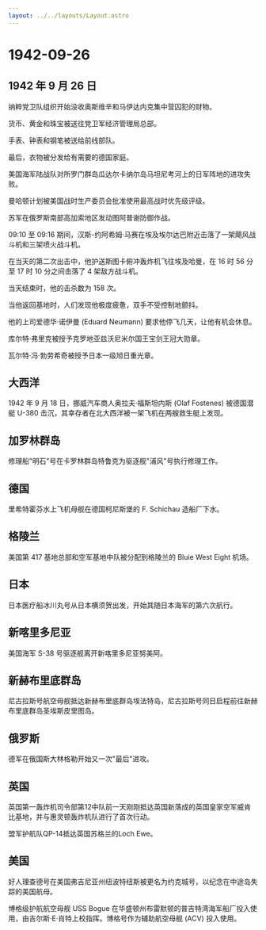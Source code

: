 ```yaml
---
layout: ../../layouts/Layout.astro
---
```


# 1942-09-26

## 1942 年 9 月 26 日

纳粹党卫队组织开始没收奥斯维辛和马伊达内克集中营囚犯的财物。

货币、黄金和珠宝被送往党卫军经济管理局总部。

手表、钟表和钢笔被送给前线部队。

最后，衣物被分发给有需要的德国家庭。

美国海军陆战队对所罗门群岛瓜达尔卡纳尔岛马坦尼考河上的日军阵地的进攻失败。

曼哈顿计划被美国战时生产委员会批准使用最高战时优先级评级。

苏军在俄罗斯南部高加索地区发动图阿普谢防御作战。

09:10 至 09:16
期间，汉斯-约阿希姆·马赛在埃及埃尔达巴附近击落了一架飓风战斗机和三架喷火战斗机。

在当天的第二次出击中，他护送斯图卡俯冲轰炸机飞往埃及哈曼，在 16 时 56
分至 17 时 10 分之间击落了 4 架敌方战斗机。

当天结束时，他的击杀数为 158 次。

当他返回基地时，人们发现他极度疲惫，双手不受控制地颤抖。

他的上司爱德华·诺伊曼 (Eduard Neumann) 要求他停飞几天，让他有机会休息。

库尔特·弗里克被授予克罗地亚兹沃尼米尔国王宝剑王冠大勋章。

瓦尔特·冯·勃劳希奇被授予日本一级旭日重光章。

## 大西洋

1942 年 9 月 18 日，挪威汽车商人奥拉夫·福斯坦内斯 (Olaf Fostenes)
被德国潜艇 U-380 击沉，其幸存者在北大西洋被一架飞机在两艘救生艇上发现。

## 加罗林群岛

修理船"明石"号在卡罗林群岛特鲁克为驱逐舰"浦风"号执行修理工作。

## 德国

里希特霍芬水上飞机母舰在德国柯尼斯堡的 F. Schichau 造船厂下水。

## 格陵兰

美国第 417 基地总部和空军基地中队被分配到格陵兰的 Bluie West Eight
机场。

## 日本

日本医疗船冰川丸号从日本横须贺出发，开始其随日本海军的第六次航行。

## 新喀里多尼亚

美国海军 S-38 号驱逐舰离开新喀里多尼亚努美阿。

## 新赫布里底群岛

尼古拉斯号航空母舰抵达新赫布里底群岛埃法特岛，尼古拉斯号同日启程前往新赫布里底群岛圣埃斯皮里图岛。

## 俄罗斯

德军在俄国斯大林格勒开始又一次"最后"进攻。

## 英国

英国第一轰炸机司令部第12中队前一天刚刚抵达英国新落成的英国皇家空军威肯比基地，并与惠灵顿轰炸机队进行了首次行动。

盟军护航队QP-14抵达英国苏格兰的Loch Ewe。

## 美国

好人理查德号在美国弗吉尼亚州纽波特纽斯被更名为约克城号，以纪念在中途岛失踪的美国航母。

博格级护航航空母舰 USS Bogue
在华盛顿州布雷默顿的普吉特湾海军船厂投入使用，由吉尔斯·E·肖特上校指挥。博格号作为辅助航空母舰
(ACV) 投入使用。